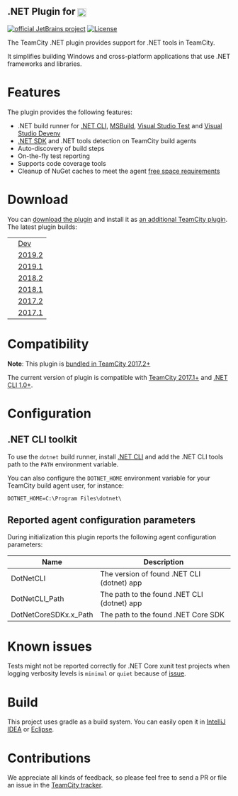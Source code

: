 ## .NET Plugin for [<img src="https://cdn.worldvectorlogo.com/logos/teamcity.svg" height="20" align="center" alt="TeamCity" />](https://www.jetbrains.com/teamcity/)

[![official JetBrains project](http://jb.gg/badges/official.svg)](https://confluence.jetbrains.com/display/ALL/JetBrains+on+GitHub)
[![License](https://img.shields.io/badge/License-Apache%202.0-blue.svg)](https://opensource.org/licenses/Apache-2.0)

The TeamCity .NET plugin provides support for .NET tools in TeamCity.

It simplifies building Windows and cross-platform applications that use .NET frameworks and libraries.

# Features

The plugin provides the following features:
* .NET build runner for [.NET CLI](https://docs.microsoft.com/en-us/dotnet/core/tools/dotnet), [MSBuild](https://docs.microsoft.com/en-us/visualstudio/msbuild/msbuild), [Visual Studio Test](https://docs.microsoft.com/en-us/visualstudio/test/vstest-console-options) and [Visual Studio Devenv](https://docs.microsoft.com/en-us/visualstudio/ide/reference/devenv-command-line-switches)
* [.NET SDK](https://docs.microsoft.com/en-us/dotnet/core/sdk) and .NET tools detection on TeamCity build agents
* Auto-discovery of build steps
* On-the-fly test reporting
* Supports code coverage tools
* Cleanup of NuGet caches to meet the agent [free space requirements](https://www.jetbrains.com/help/teamcity/?Free+disk+space)
 
# Download

You can [download the plugin](https://plugins.jetbrains.com/plugin/9190?pr=teamcity) and install it as [an additional TeamCity plugin](https://www.jetbrains.com/help/teamcity/?Installing+Additional+Plugins). The latest plugin builds:

|        |        |
|--------|--------|
| <a href="https://teamcity.jetbrains.com/viewType.html?buildTypeId=TeamCityPluginsByJetBrains_DotnetCorePlugin_NetDev&guest=1"><img src="https://teamcity.jetbrains.com/app/rest/builds/buildType:(id:TeamCityPluginsByJetBrains_DotnetCorePlugin_NetDev),branch:master/statusIcon.svg" alt=""/></a> | [Dev](https://teamcity.jetbrains.com/repository/download/TeamCityPluginsByJetBrains_DotnetCorePlugin_NetDev/.lastSuccessful/dotnet.cli.zip?branch=master&guest=1) |
| <a href="https://teamcity.jetbrains.com/viewType.html?buildTypeId=TeamCityPluginsByJetBrains_DotnetCorePlugin_NetFor20192&guest=1"><img src="https://teamcity.jetbrains.com/app/rest/builds/buildType:(id:TeamCityPluginsByJetBrains_DotnetCorePlugin_NetFor20192),branch:Kanpur-2019.2.x/statusIcon.svg" alt=""/></a> | [2019.2](https://teamcity.jetbrains.com/repository/download/TeamCityPluginsByJetBrains_DotnetCLI_20192/.lastSuccessful/dotnet.cli.zip?branch=Kanpur-2019.2.x&guest=1) |
| <a href="https://teamcity.jetbrains.com/viewType.html?buildTypeId=TeamCityPluginsByJetBrains_DotnetCorePlugin_NetFor20191&guest=1"><img src="https://teamcity.jetbrains.com/app/rest/builds/buildType:(id:TeamCityPluginsByJetBrains_DotnetCorePlugin_NetFor20191),branch:Kanpur-2019.1.x/statusIcon.svg" alt=""/></a> | [2019.1](https://teamcity.jetbrains.com/repository/download/TeamCityPluginsByJetBrains_DotnetCLI_20191/.lastSuccessful/dotnet.cli.zip?branch=Kanpur-2019.1.x&guest=1) |
| <a href="https://teamcity.jetbrains.com/viewType.html?buildTypeId=TeamCityPluginsByJetBrains_DotnetCorePlugin_NetFor20182&guest=1"><img src="https://teamcity.jetbrains.com/app/rest/builds/buildType:(id:TeamCityPluginsByJetBrains_DotnetCorePlugin_NetFor20182),branch:Jaipur-2018.2.x/statusIcon.svg" alt=""/></a> | [2018.2](https://teamcity.jetbrains.com/repository/download/TeamCityPluginsByJetBrains_DotnetCLI_20182/.lastSuccessful/dotnet.cli.zip?branch=Kanpur-2018.2.x&guest=1) |
| <a href="https://teamcity.jetbrains.com/viewType.html?buildTypeId=TeamCityPluginsByJetBrains_DotnetCorePlugin_NetFor20181&guest=1"><img src="https://teamcity.jetbrains.com/app/rest/builds/buildType:(id:TeamCityPluginsByJetBrains_DotnetCorePlugin_NetFor20181),branch:Jaipur-2018.1.x/statusIcon.svg" alt=""/></a> | [2018.1](https://teamcity.jetbrains.com/repository/download/TeamCityPluginsByJetBrains_DotnetCLI_20181/.lastSuccessful/dotnet.cli.zip?branch=Kanpur-2018.1.x&guest=1) |
| <a href="https://teamcity.jetbrains.com/viewType.html?buildTypeId=TeamCityPluginsByJetBrains_DotnetCorePlugin_NetFor20172&guest=1"><img src="https://teamcity.jetbrains.com/app/rest/builds/buildType:(id:TeamCityPluginsByJetBrains_DotnetCorePlugin_NetFor20172),branch:Indore-2017.2.x/statusIcon.svg" alt=""/></a> | [2017.2](https://teamcity.jetbrains.com/repository/download/TeamCityPluginsByJetBrains_DotnetCLI_20172/.lastSuccessful/dotnet.cli.zip?branch=Indore-2017.2.x&guest=1) |
| <a href="https://teamcity.jetbrains.com/viewType.html?buildTypeId=TeamCityPluginsByJetBrains_DotnetCorePlugin_NetFor20171&guest=1"><img src="https://teamcity.jetbrains.com/app/rest/builds/buildType:(id:TeamCityPluginsByJetBrains_DotnetCorePlugin_NetFor20171),branch:Indore-2017.1.x/statusIcon.svg" alt=""/></a> | [2017.1](https://teamcity.jetbrains.com/repository/download/TeamCityPluginsByJetBrains_DotnetCLI_20171/.lastSuccessful/dotnet-cli.zip?branch=Indore-2017.1.x&guest=1) |

# Compatibility

**Note**: This plugin is [bundled in TeamCity 2017.2+](https://www.jetbrains.com/help/teamcity/?Upgrade+Notes)

The current version of plugin is compatible with [TeamCity 2017.1+](https://www.jetbrains.com/teamcity/download/) and [.NET CLI 1.0+](https://dotnet.microsoft.com/download/dotnet-core/).

# Configuration

## .NET CLI toolkit

To use the `dotnet` build runner, install [.NET CLI](https://dotnet.microsoft.com/download/dotnet-core/) and add the .NET CLI tools path to the `PATH` environment variable.

You can also configure the `DOTNET_HOME` environment variable for your TeamCity build agent user, for instance:

```
DOTNET_HOME=C:\Program Files\dotnet\
```

## Reported agent configuration parameters

During initialization this plugin reports the following agent configuration parameters:

| Name                  | Description                                 |
|-----------------------|-------------------------------------------- |
| DotNetCLI             | The version of found .NET CLI (dotnet) app  |
| DotNetCLI_Path        | The path to the found .NET CLI (dotnet) app |
| DotNetCoreSDKx.x_Path | The path to the found .NET Core SDK         |

# Known issues

Tests might not be reported correctly for .NET Core xunit test projects when logging verbosity levels is `minimal` or `quiet` because of [issue](https://github.com/xunit/xunit/issues/1706).

# Build

This project uses gradle as a build system. You can easily open it in [IntelliJ IDEA](https://www.jetbrains.com/idea/help/importing-project-from-gradle-model.html) or [Eclipse](http://gradle.org/eclipse/).

# Contributions

We appreciate all kinds of feedback, so please feel free to send a PR or file an issue in the [TeamCity tracker](https://youtrack.jetbrains.com/newIssue?project=TW&clearDraft=true&summary=.NET%20CLI:&c=Subsystem%20Agent%20-%20.NET&c=tag%20.NET%20Core).
